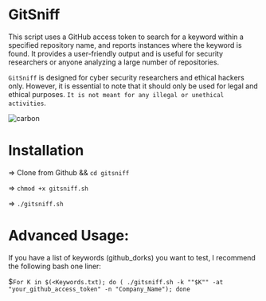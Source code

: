 # GitSniff
This script uses a GitHub access token to search for a keyword within a specified repository name, and reports instances where the keyword is found. It provides a user-friendly output and is useful for security researchers or anyone analyzing a large number of repositories.

`GitSniff` is designed for cyber security researchers and ethical hackers only. However, it is essential to note that it should only be used for legal and ethical purposes. `It is not meant for any illegal or unethical activities`.


![carbon](https://user-images.githubusercontent.com/125891350/234737623-383bd06d-54ec-4ec9-bef3-00033b03a3b2.png)

# Installation
=> Clone from Github && `cd gitsniff`

=> `chmod +x gitsniff.sh`

=> `./gitsniff.sh`

# Advanced Usage:

If you have a list of keywords (github_dorks) you want to test, I recommend the following bash one liner: 

$`For K in $(<Keywords.txt); do ( ./gitsniff.sh -k ""$K"" -at "your_github_access_token" -n "Company_Name"); done`

